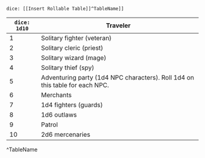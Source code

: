 ---
---
`dice: [[Insert Rollable Table]]^TableName]]`

| `dice: 1d10` | Traveler                                                                     |
| --- | ---------------------------------------------------------------------------- |
| 1   | Solitary fighter (veteran)                                                   |
| 2   | Solitary cleric (priest)                                                     |
| 3   | Solitary wizard (mage)                                                       |
| 4   | Solitary thief (spy)                                                         |
| 5   | Adventuring party (1d4 NPC characters). Roll 1d4 on this table for each NPC. |
| 6   | Merchants                                                                    |
| 7   | 1d4 fighters (guards)                                                        |
| 8   | 1d6 outlaws                                                                  |
| 9   | Patrol                                                                       |
| 10  | 2d6 mercenaries                                                              |
^TableName
